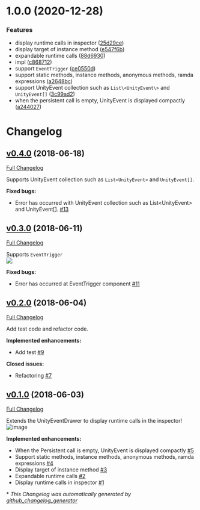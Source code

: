# 1.0.0 (2020-12-28)


### Features

* display runtime calls in inspector ([25d29ce](https://github.com/mob-sakai/UnityEventDrawerEx/commit/25d29ce69735924a3a5fc4d363e30d20e7188ae9))
* display target of instance method ([e547f6b](https://github.com/mob-sakai/UnityEventDrawerEx/commit/e547f6bd8e1ad710cca5cefd052688e87afbb385))
* expandable runtime calls ([88d6930](https://github.com/mob-sakai/UnityEventDrawerEx/commit/88d6930622f95bb2cb133c0cbe0fd4305a410de9))
* impl ([c868712](https://github.com/mob-sakai/UnityEventDrawerEx/commit/c86871275fb730708d9fd504d2f984ae906b118f))
* support `EventTrigger` ([ce0550d](https://github.com/mob-sakai/UnityEventDrawerEx/commit/ce0550d2967c338f6ad7a233030b06f914707e23))
* support static methods, instance methods, anonymous methods, ramda expressions ([a2648bc](https://github.com/mob-sakai/UnityEventDrawerEx/commit/a2648bc99be563070c1f87c954ed0dbd3f460917))
* support UnityEvent collection such as `List\<UnityEvent\>` and `UnityEvent[]` ([3c99ad2](https://github.com/mob-sakai/UnityEventDrawerEx/commit/3c99ad22cc9436476b3a451002b1ac47a2bb6dc7))
* when the persistent call is empty, UnityEvent is displayed compactly ([a244027](https://github.com/mob-sakai/UnityEventDrawerEx/commit/a244027a895a2ff67ac48ce617931021de2c9371))

# Changelog

## [v0.4.0](https://github.com/mob-sakai/UnityEventDrawerEx/tree/v0.4.0) (2018-06-18)

[Full Changelog](https://github.com/mob-sakai/UnityEventDrawerEx/compare/v0.3.0...v0.4.0)

Supports UnityEvent collection such as `List<UnityEvent>` and `UnityEvent[]`.

**Fixed bugs:**

- Error has occurred with UnityEvent collection such as List\<UnityEvent\> and UnityEvent\[\]. [\#13](https://github.com/mob-sakai/UnityEventDrawerEx/issues/13)

## [v0.3.0](https://github.com/mob-sakai/UnityEventDrawerEx/tree/v0.3.0) (2018-06-11)

[Full Changelog](https://github.com/mob-sakai/UnityEventDrawerEx/compare/v0.2.0...v0.3.0)

Supports `EventTrigger`  
![](https://user-images.githubusercontent.com/12690315/41216786-c12a1c10-6d90-11e8-8a13-00e5b27de573.png)


**Fixed bugs:**

- Error has occurred at EventTrigger component [\#11](https://github.com/mob-sakai/UnityEventDrawerEx/issues/11)

## [v0.2.0](https://github.com/mob-sakai/UnityEventDrawerEx/tree/v0.2.0) (2018-06-04)

[Full Changelog](https://github.com/mob-sakai/UnityEventDrawerEx/compare/v0.1.0...v0.2.0)

Add test code and refactor code.

**Implemented enhancements:**

- Add test [\#9](https://github.com/mob-sakai/UnityEventDrawerEx/issues/9)

**Closed issues:**

- Refactoring [\#7](https://github.com/mob-sakai/UnityEventDrawerEx/issues/7)

## [v0.1.0](https://github.com/mob-sakai/UnityEventDrawerEx/tree/v0.1.0) (2018-06-03)

[Full Changelog](https://github.com/mob-sakai/UnityEventDrawerEx/compare/354856e5965e6e213be0496959aa52cb0be21c21...v0.1.0)

Extends the UnityEventDrawer to display runtime calls in the inspector!  
![image](https://user-images.githubusercontent.com/12690315/40887938-12736f56-678b-11e8-9a4c-997456b13603.png)



**Implemented enhancements:**

- When the Persistent call is empty, UnityEvent is displayed compactly [\#5](https://github.com/mob-sakai/UnityEventDrawerEx/issues/5)
- Support static methods, instance methods, anonymous methods, ramda expressions [\#4](https://github.com/mob-sakai/UnityEventDrawerEx/issues/4)
- Display target of instance method [\#3](https://github.com/mob-sakai/UnityEventDrawerEx/issues/3)
- Expandable runtime calls [\#2](https://github.com/mob-sakai/UnityEventDrawerEx/issues/2)
- Display runtime calls in inspector [\#1](https://github.com/mob-sakai/UnityEventDrawerEx/issues/1)



\* *This Changelog was automatically generated by [github_changelog_generator](https://github.com/skywinder/Github-Changelog-Generator)*

